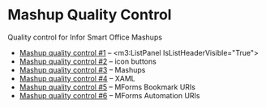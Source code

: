 # Mashup Quality Control
Quality control for Infor Smart Office Mashups

* [Mashup quality control #1](https://m3ideas.org/2016/05/04/mashup-quality-control/) – &lt;m3:ListPanel IsListHeaderVisible="True"&gt;
* [Mashup quality control #2](https://m3ideas.org/2016/05/05/mashup-quality-control-2/) – icon buttons
* [Mashup quality control #3](https://m3ideas.org/2016/05/12/mashup-quality-control-3/) – Mashups
* [Mashup quality control #4](https://m3ideas.org/2016/05/16/mashup-quality-control-4/) – XAML
* [Mashup quality control #5](https://m3ideas.org/2016/05/18/mashup-quality-control-5/) – MForms Bookmark URIs
* [Mashup quality control #6](https://m3ideas.org/2016/05/24/mashup-quality-control-6/) – MForms Automation URIs
